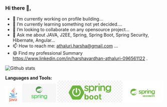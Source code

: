 ### Hi there 👋, 

<!--
**HarshaVardhanAcharyAthaluri/HarshaVardhanAcharyAthaluri** is a ✨ _special_ ✨ repository because its `README.md` (this file) appears on your GitHub profile.

Here are some ideas to get you started:
-->

- 🔭 I’m currently working on profile building...
- 🌱 I’m currently learning something not yet decided....
- 👯 I’m looking to collaborate on any opensource project...
- 💬 Ask me about JAVA, J2EE, Spring, Spring Boot, Spring Security, Hibernate, Angular...
- 📫 How to reach me: athaluri.harsha@gmail.com ...
- 😄 Find my professional Summary https://www.linkedin.com/in/harshavardhan-athaluri-096561122 .

![Github stats](https://github-readme-stats.vercel.app/api?username=HarshaVardhanAcharyAthaluri&show_icons=true&count_private=true)


**Languages and Tools:**  
<code><img height="50" src="https://raw.githubusercontent.com/HarshaVardhanAcharyAthaluri/HarshaVardhanAcharyAthaluri/master/languageicons/java.png"></code>
<code><img height="60" src="https://raw.githubusercontent.com/HarshaVardhanAcharyAthaluri/HarshaVardhanAcharyAthaluri/master/languageicons/spring.png"></code>
<code><img height="70" src="https://raw.githubusercontent.com/HarshaVardhanAcharyAthaluri/HarshaVardhanAcharyAthaluri/master/languageicons/springboot.png"></code>
<code><img height="70" src="https://raw.githubusercontent.com/HarshaVardhanAcharyAthaluri/HarshaVardhanAcharyAthaluri/master/languageicons/springsecurity.png"></code>

